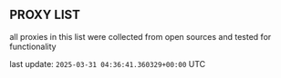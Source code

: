 ## PROXY LIST

all proxies in this list were collected from open sources and tested for functionality

last update: `2025-03-31 04:36:41.360329+00:00` UTC